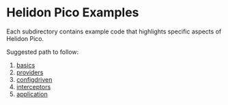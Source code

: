 
# Helidon Pico Examples

Each subdirectory contains example code that highlights specific aspects of
Helidon Pico.

Suggested path to follow:
1. [basics](./basics)
2. [providers](./providers)
3. [configdriven](./configdriven)
4. [interceptors](./interceptors)
5. [application](./application)
